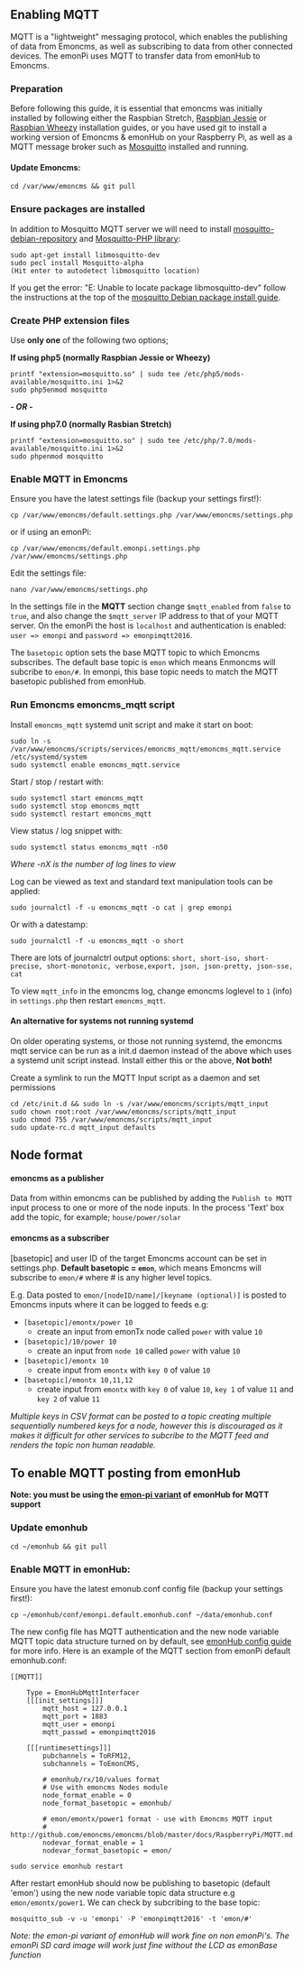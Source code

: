 ## Enabling MQTT
MQTT is a "lightweight" messaging protocol, which enables the publishing of data from Emoncms, as well as subscribing to data from other connected devices. The emonPi uses MQTT to transfer data from emonHub to Emoncms.

### Preparation

Before following this guide, it is essential that emoncms was initially installed by following either the Raspbian Stretch, [Raspbian Jessie](readme.md) or [Raspbian Wheezy](install_Wheezy.md) installation guides, or you have used git to install a working version of Emoncms & emonHub on your Raspberry Pi, as well as a MQTT message broker such as [Mosquitto](http://mosquitto.org/) installed and running.

#### Update Emoncms:

    cd /var/www/emoncms && git pull

### Ensure packages are installed

In addition to Mosquitto MQTT server we will need to install [mosquitto-debian-repository]( http://mosquitto.org/2013/01/mosquitto-debian-repository) and [Mosquitto-PHP library](https://github.com/mgdm/Mosquitto-PHP):

    sudo apt-get install libmosquitto-dev
    sudo pecl install Mosquitto-alpha
    (​Hit enter to autodetect libmosquitto location)
    
If you get the error: "E: Unable to locate package libmosquitto-dev" follow the instructions at the top of the [mosquitto Debian package install guide](http://mosquitto.org/2013/01/mosquitto-debian-repository).

### Create PHP extension files

Use **only one** of the following two options;

**If using php5 (normally Raspbian Jessie or Wheezy)**

    printf "extension=mosquitto.so" | sudo tee /etc/php5/mods-available/mosquitto.ini 1>&2
    sudo php5enmod mosquitto
    
***- OR -***

**If using php7.0 (normally Rasbian Stretch)**

    printf "extension=mosquitto.so" | sudo tee /etc/php/7.0/mods-available/mosquitto.ini 1>&2
    sudo phpenmod mosquitto

### Enable MQTT in Emoncms

Ensure you have the latest settings file (backup your settings first!):

    cp /var/www/emoncms/default.settings.php /var/www/emoncms/settings.php

or if using an emonPi:

    cp /var/www/emoncms/default.emonpi.settings.php /var/www/emoncms/settings.php

Edit the settings file:

    nano /var/www/emoncms/settings.php

In the settings file in the **MQTT** section change `$mqtt_enabled` from `false` to `true`, and also change the `$mqtt_server` IP address to that of your MQTT server. On the emonPi the host is `localhost` and authentication is enabled: `user => emonpi` and `password => emonpimqtt2016`.

The `basetopic` option sets the base MQTT topic to which Emoncms subscribes. The default base topic is `emon` which means Enmoncms will subcribe to `emon/#`. In emonpi, this base topic needs to match the MQTT basetopic published from emonHub.

### Run Emoncms emoncms_mqtt script

Install `emoncms_mqtt` systemd unit script and make it start on boot:

```
sudo ln -s /var/www/emoncms/scripts/services/emoncms_mqtt/emoncms_mqtt.service /etc/systemd/system
sudo systemctl enable emoncms_mqtt.service
```

Start / stop / restart with:

```
sudo systemctl start emoncms_mqtt
sudo systemctl stop emoncms_mqtt    
sudo systemctl restart emoncms_mqtt
```

View status / log snippet with:

`sudo systemctl status emoncms_mqtt -n50`

*Where -nX is the number of log lines to view*

Log can be viewed as text and standard text manipulation tools can be applied:

`sudo journalctl -f -u emoncms_mqtt -o cat | grep emonpi`

Or with a datestamp:

`sudo journalctl -f -u emoncms_mqtt -o short`

There are lots of journalctrl output options: `short, short-iso, short-precise, short-monotonic, verbose,export, json, json-pretty, json-sse, cat`

To view `mqtt_info` in the emoncms log, change emoncms loglevel to `1` (info) in `settings.php` then restart `emoncms_mqtt`.

#### An alternative for systems not running systemd

On older operating systems, or those not running systemd, the emoncms mqtt service can be run as a init.d daemon instead of the above which uses a systemd unit script instead. 
Install either this or the above, **Not both!**

Create a symlink to run the MQTT Input script as a daemon and set permissions
```
cd /etc/init.d && sudo ln -s /var/www/emoncms/scripts/mqtt_input
sudo chown root:root /var/www/emoncms/scripts/mqtt_input
sudo chmod 755 /var/www/emoncms/scripts/mqtt_input
sudo update-rc.d mqtt_input defaults
```
## Node format

#### emoncms as a publisher

Data from within emoncms can be published by adding the `Publish to MQTT` input process to one or more of the node inputs.
In the process 'Text' box add the topic, for example; `house/power/solar`

#### emoncms as a subscriber

[basetopic] and user ID of the target Emoncms account can be set in settings.php. **Default basetopic = `emon`**, which means Emoncms will subscribe to `emon/#` where # is any higher level topics.

E.g. Data posted to `emon/[nodeID/name]/[keyname (optional)]` is posted to Emoncms inputs where it can be logged to feeds e.g:

* `[basetopic]/emontx/power 10`
    * create an input from emonTx node called `power` with value `10`  
* `[basetopic]/10/power 10`
    * create an input from `node 10` called `power` with value `10`
* `[basetopic]/emontx 10`
    * create input from `emontx` with `key 0` of value `10`
* `[basetopic]/emontx 10,11,12`
    * create input from `emontx` with `key 0` of value `10`, `key 1` of value `11` and `key 2` of value `11`

*Multiple keys in CSV format can be posted to a topic creating multiple sequentially numbered keys for a node, however this is discouraged as it makes it difficult for other services to subcribe to the MQTT feed and renders the topic non human readable.*

## To enable MQTT posting from emonHub

**Note: you must be using the [emon-pi variant](https://github.com/openenergymonitor/emonhub) of emonHub for MQTT support**

### Update emonhub

    cd ~/emonhub && git pull

### Enable MQTT in emonHub:

Ensure you have the latest emonub.conf config file (backup your settings first!):

    cp ~/emonhub/conf/emonpi.default.emonhub.conf ~/data/emonhub.conf

The new config file has MQTT authentication and the new node variable MQTT topic data structure turned on by default, see [emonHub config guide](http://github.com/openenergymonitor/emonhub/blob/emon-pi/configuration.md) for more info. Here is an example of the MQTT section from emonPi default emonhub.conf:

```
[[MQTT]]

    Type = EmonHubMqttInterfacer
    [[[init_settings]]]
        mqtt_host = 127.0.0.1
        mqtt_port = 1883
        mqtt_user = emonpi
        mqtt_passwd = emonpimqtt2016

    [[[runtimesettings]]]
        pubchannels = ToRFM12,
        subchannels = ToEmonCMS,

        # emonhub/rx/10/values format
        # Use with emoncms Nodes module
        node_format_enable = 0
        node_format_basetopic = emonhub/

        # emon/emontx/power1 format - use with Emoncms MQTT input
        # http://github.com/emoncms/emoncms/blob/master/docs/RaspberryPi/MQTT.md
        nodevar_format_enable = 1
        nodevar_format_basetopic = emon/
```


    sudo service emonhub restart

After restart emonHub should now be publishing to basetopic (default 'emon') using the new node variable topic data structure e.g `emon/emontx/power1`. We can check by subcribing to the base topic:

    mosquitto_sub -v -u 'emonpi' -P 'emonpimqtt2016' -t 'emon/#'

*Note: the emon-pi variant of emonHub will work fine on non emonPi's. The emonPi SD card image will work just fine without the LCD as emonBase function*
